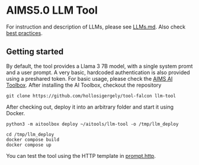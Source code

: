# AIMS5.0 LLM Tool

For instruction and description of LLMs, please see [LLMs.md](./doc/LLMs.md). Also check [best practices](./doc/BP.md).

## Getting started
By default, the tool provides a Llama 3 7B model, with a single system promt and a user prompt. A very basic, hardcoded authentication is also provided using a preshared token. For basic usage, please check the [AIMS AI Toolbox](https://github.com/aims50toolbox/aitoolbox/). After installing the AI Toolbox, checkout the repository

```
git clone https://github.com/hollosigergely/tool-falcon llm-tool
```

After checking out, deploy it into an arbitrary folder and start it using Docker.

```
python3 -m aitoolbox deploy ~/aitools/llm-tool -o /tmp/llm_deploy

cd /tmp/llm_deploy
docker compose build
docker compose up
```

You can test the tool using the HTTP template in [prompt.http](test/prompt.http).
